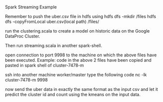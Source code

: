 Spark Streaming Example

Remember to push the uber.csv file in hdfs using
hdfs dfs -mkdir /files
hdfs dfs -copyFromLocal uber.csv(local path) /files/

run the clustering.scala to create a model on historic data on the Google DataProc Cluster.

Then run streaming.scala in another spark-shell.

open connection to port 9998 to the machine on which the above files have been executed. 
Example: code in the above 2 files have been copied and pasted in spark shell of cluster-7478-m 

ssh into another machine worker/master
type the following code
nc -lk cluster-7478-m 9998

now send the uber data in exactly the same format as the input csv and let it predict the cluster id and count using the kmeans on the input data.

